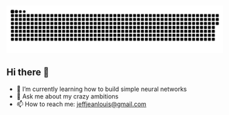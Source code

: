 
<picture>
  <source media="(prefers-color-scheme: dark)" srcset="https://raw.githubusercontent.com/JeffJ-L/JeffJ-L/output/github-contribution-grid-snake-dark.svg" />
  <img alt="GitHub Snake Animation" src="https://raw.githubusercontent.com/JeffJ-L/JeffJ-L/output/github-contribution-grid-snake.svg" />
</picture>




## Hi there 👋


- 🌱 I’m currently learning how to build simple neural networks
- 💬 Ask me about my crazy ambitions
- 📫 How to reach me: jeffjeanlouis@gmail.com

